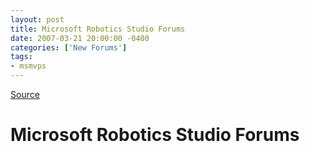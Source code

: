 ```yaml
---
layout: post
title: Microsoft Robotics Studio Forums
date: 2007-03-21 20:00:00 -0400
categories: ['New Forums']
tags:
- msmvps
---
```

[Source](http://blogs.msmvps.com/peterritchie/2007/03/22/microsoft-robotics-studio-forums/ "Permalink to Microsoft Robotics Studio Forums")

# Microsoft Robotics Studio Forums


